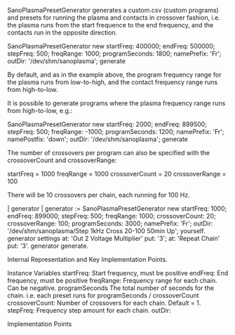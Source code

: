 SanoPlasmaPresetGenerator generates a custom.csv (custom programs) and presets for running the plasma and contacts in crossover fashion, i.e. the plasma runs from the start frequence to the end frequency, and the contacts run in the opposite direction.

SanoPlasmaPresetGenerator new
	startFreq: 400000;
	endFreq: 500000;
	stepFreq: 500;
	freqRange: 1000;
	programSeconds: 1800;
	namePrefix: 'Fr';
	outDir: '/dev/shm/sanoplasma';
	generate


By default, and as in the example above, the program frequency range for the plasma runs from low-to-high, and the contact frequency range runs from high-to-low.

It is possible to generate programs where the plasma frequency range runs from high-to-low, e.g.:

SanoPlasmaPresetGenerator new
	startFreq: 2000;
	endFreq: 899500;
	stepFreq: 500;
	freqRange: -1000;
	programSeconds: 1200;
	namePrefix: 'Fr';
	namePostfix: 'down';
	outDir: '/dev/shm/sanoplasma';
	generate

The number of crossovers per program can also be specified with the crossoverCount and crossoverRange:

startFreq = 1000
freqRange = 1000
crossoverCount = 20
crossoverRange = 100

There will be 10 crossovers per chain, each running for 100 Hz.

| generator |
generator := SanoPlasmaPresetGenerator new
	startFreq: 1000;
	endFreq: 899000;
	stepFreq: 500;
	freqRange: 1000;
	crossoverCount: 20;
	crossoverRange: 100;
	programSeconds: 3000;
	namePrefix: 'Fr';
	outDir: '/dev/shm/sanoplasma/Step 1kHz Cross 20-100 50min Up';
	yourself.
generator settings
	at: 'Out 2 Voltage Multiplier' put: '3';
	at: 'Repeat Chain' put: '3'.
generator generate.



 
Internal Representation and Key Implementation Points.

Instance Variables
	startFreq:		<Integer>	Start frequency, must be positive
	endFreq:			<Integer> End frequency, must be positive
	freqRange:		<Integer> Frequency range for each chain.  Can be negative.
	programSeconds 	<Integer> The total number of seconds for the chain.
							i.e. each preset runs for programSeconds / crossoverCount
	crossoverCount: <Integer> Number of crossovers for each chain.  Default = 1.
	stepFreq:			<Integer> Frequency step amount for each chain.
	outDir:			<String>


Implementation Points